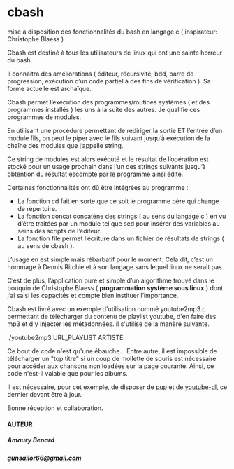 # cbash
mise à disposition des fonctionnalités du bash en langage c ( inspirateur: Christophe Blaess )

Cbash est destiné à tous les utilisateurs de linux qui ont une sainte horreur du bash.

Il connaîtra des améliorations ( éditeur, récursivité, bdd, barre de progression, exécution d’un code partiel à des fins de vérification ). Sa forme actuelle est archaïque.

Cbash permet l’exécution des programmes/routines systèmes ( et des programmes installés ) les uns à la suite des autres. Je qualifie ces programmes de modules.

En utilisant une procédure permettant de rediriger la sortie ET l’entrée d’un module fils, on peut le piper avec le fils suivant jusqu’à exécution de la chaîne des modules que j’appelle string.

Ce string de modules est alors exécuté et le résultat de l’opération est stocké pour un usage prochain dans l’un des strings suivants jusqu’à obtention du résultat escompté par le programme ainsi édité.

Certaines fonctionnalités ont dû être intégrées au programme :

* La fonction cd fait en sorte que ce soit le programme père qui change de répertoire.
* La fonction concat concatène des strings ( au sens du langage c ) en vu d’être traitées par un module tel que sed pour insérer des variables au seins des scripts de l’éditeur.
* La fonction file permet l’écriture dans un fichier de résultats de strings ( au sens de cbash ).

L’usage en est simple mais rébarbatif pour le moment. Cela dit, c’est  un hommage à Dennis Ritchie et à son langage sans lequel linux ne serait pas.

C’est de plus, l’application pure et simple d’un algorithme trouvé dans le bouquin de Christophe Blaess ( __programmation système sous linux__ ) dont j’ai saisi les capacités et compte bien instituer l’importance.

Cbash est livré avec un exemple d'utilisation nommé youtube2mp3.c permettant de télécharger du contenu de playlist youtube, d'en faire des mp3 et d'y injecter les métadonnées. il s'utilise de la manère suivante.

./youtube2mp3 URL_PLAYLIST ARTISTE

Ce bout de code n'est qu'une ébauche... Entre  autre, il est impossible de télécharger un "top titre" si un coup de mollette de souris est nécessaire pour accéder aux chansons non loadées sur la page courante. Ainsi, ce code n'est-il valable que pour les albums.

Il est nécessaire, pour cet exemple, de disposer de [pup](https://github.com/ericchiang/pup/releases/tag/v0.4.0) et de [youtube-dl](https://github.com/ytdl-org/youtube-dl), ce dernier devant être à jour.

Bonne réception et collaboration.

#### AUTEUR
##### Amaury Benard
##### gunsailor66@gmail.com
